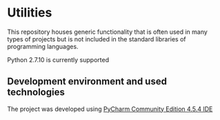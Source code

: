 # Utilities

This repository houses generic functionality that is often used in many types of projects but is not included in the standard libraries of programming languages.

Python 2.7.10 is currently supported

## Development environment and used technologies

The project was developed using [PyCharm Community Edition 4.5.4 IDE](https://www.jetbrains.com/pycharm/)

